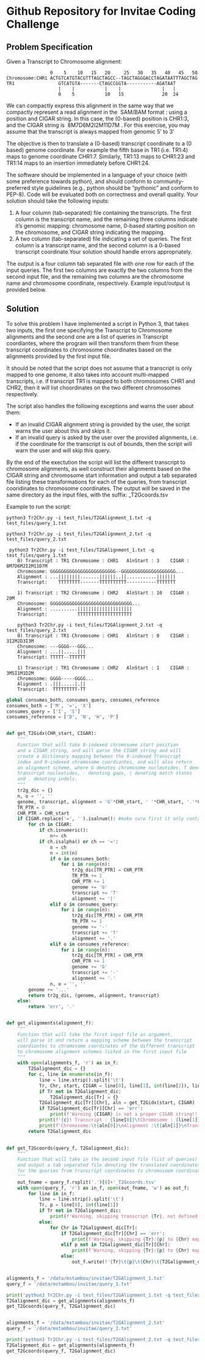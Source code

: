 # Github Repository for Invitae Coding Challenge

## Problem Specification

Given a Transcript to Chromosome alignment:

```
                0    5    10   15   20     25   30   35   40   45   50    
Chromosome:CHR1 ACTGTCATGTACGTTTAGCTAGCC--TAGCTAGGGACCTAGATAATTTAGCTAG
TR1                GTCATGTA-------CTAGCCGGTA-----------AGATAAT
                   |    |           |    |               |   |
                   0    5           10   15              20  24
```

We can compactly express this alignment in the same way that we compactly represent a read alignment in the ​ SAM/BAM format​ : using a position and CIGAR string. In this case, the (0-based) position is CHR1:3, and the CIGAR string is ​ 8M7D6M2I2M11D7M​ . For this exercise, you may assume that the transcript is always mapped from genomic 5’ to 3’


The objective is then to translate a (0-based) transcript coordinate to a (0 based) genome coordinate. For example the fifth base in TR1 (i.e. TR1:4) maps to genome coordinate CHR1:7. Similarly, TR1:13 maps to CHR1:23 and TR1:14 maps to an insertion immediately before CHR1:24. 

The software should be implemented in a language of your choice (with some preference towards python), and should conform to community-preferred style guidelines (e.g., python should be “pythonic” and conform to PEP-8). Code will be evaluated both on correctness and overall quality. Your solution should take the following inputs:
1. A four column (tab-separated) file containing the transcripts. The first column is the transcript name, and the remaining three columns indicate it’s genomic mapping: chromosome name, 0-based starting position on the chromosome, and CIGAR string indicating the mapping.
2. A two column (tab-separated) file indicating a set of queries. The first column is a transcript name, and the second column is a 0-based transcript coordinate.Your solution should handle errors appropriately. 

The output is a four column tab separated file with one row for each of the input queries. The first two columns are exactly the two columns from the second input file, and the remaining two columns are the chromosome name and chromosome coordinate, respectively. Example input/output is provided below.

## Solution

To solve this problem I have implemented a script in Python 3, that takes two inputs, the first one specifying the Transcript to Chromosome alignments and the second one are a list of queries in Transcript coordiantes, where the program will then transform them from these transcript coordinates to chromosome choordinates based on the alignments provided by the first input file.

It should be noted that the script does not assume that a transcript is only mapped to one genome, it also takes into account multi-mapped transcripts, i.e. if transcript TR1 is mapped to both chromosomes CHR1 and CHR2, then it will list choordinates on the two different chromosomes respectively. 

The script also handles the following exceptions and warns the user about them:
 * If an invalid CIGAR alignment string is provided by the user, the script warns the user about this and skips it.
 * If an invalid query is asked by the user over the provided alignments, i.e. if the coordinate for the transcript is out of bounds, then the script will warn the user and will skip this query.
 
 By the end of the exectution the script will list the different transcript to chromosome alignments, as well construct their alignments based on the CIGAR string and chromosome start information and output a tab separated file listing these transformations for each of the queries, from transcript cooridinates to chromosome coordinates. The output will be saved in the same directory as the input files, with the suffix: _T2Gcoords.tsv
 
 Example to run the script:
 
 ```python3
 python3 Tr2Chr.py -i test_files/T2GAlignment_1.txt -q test_files/query_1.txt
 
 python3 Tr2Chr.py -i test_files/T2GAlignment_2.txt -q test_files/query_2.txt
```


```python3
 python3 Tr2Chr.py -i test_files/T2GAlignment_1.txt -q test_files/query_1.txt
    0) Transcript : TR1	Chromosome : CHR1	AlnStart : 3	CIGAR : 8M7D6M2I2M11D7M
    Chromosome:	GGGGGGGGGGGGGGGGGGGGGGGG--GGGGGGGGGGGGGGGGGGGG...
    Alignment :	...||||||||.......||||||..||...........|||||||
    Transcript:	   TTTTTTTT-------TTTTTTTTTT-----------TTTTTTT
    
    1) Transcript : TR2	Chromosome : CHR2	AlnStart : 10	CIGAR : 20M
    Chromosome:	GGGGGGGGGGGGGGGGGGGGGGGGGGGGGG...
    Alignment :	..........||||||||||||||||||||
    Transcript:	          TTTTTTTTTTTTTTTTTTTT
    
    python3 Tr2Chr.py -i test_files/T2GAlignment_2.txt -q test_files/query_2.txt
    0) Transcript : TR1	Chromosome : CHR1	AlnStart : 0	CIGAR : 3I2M2D3I3M
    Chromosome:	---GGGG---GGG...
    Alignment :	...||.....|||
    Transcript:	TTTTT--TTTTTT
    
    1) Transcript : TR1	Chromosome : CHR2	AlnStart : 1	CIGAR : 3M5I1M1D2M
    Chromosome:	GGGG-----GGGG...
    Alignment :	.|||.....|.||
    Transcript:	 TTTTTTTTT-TT
```



```python
global consumes_both, consumes_query, consumes_reference
consumes_both = ['M', '=', 'X']
consumes_query = ['I', 'S']
consumes_reference = ['D', 'N', 'H', 'P']


def get_T2Gidx(CHR_start, CIGAR):
    """
    Function that will take 0-indexed chromosome start position
    and a CIGAR string, and will parse the CIGAR string and will
    create a dictionary mapping between the 0-indexed Transcript 
    index and 0-indexed chromosome coordiantes, and will also return
    an alignment scheme, where G denotes chromosome nucleotides, T deenotes
    transcript nucleotides, - denoting gaps, | denoting match states
    and . denoting indels.
    """
    tr2g_dic = {}
    n, o = '', ''
    genome, transcript, alignment = 'G'*CHR_start, ' '*CHR_start, '.'*CHR_start    
    TR_PTR = 0
    CHR_PTR = CHR_start
    if CIGAR.replace('=', '').isalnum(): #make sure first it only contains CIGAR defined operations
        for ch in CIGAR:
            if ch.isnumeric():
                n+= ch
            if ch.isalpha() or ch == '=':
                o = ch
                n = int(n)
                if o in consumes_both:
                    for i in range(n):
                        tr2g_dic[TR_PTR] = CHR_PTR
                        TR_PTR += 1
                        CHR_PTR += 1
                        genome += 'G'
                        transcript += 'T'
                        alignment += '|'
                elif o in consumes_query:
                    for i in range(n):
                        tr2g_dic[TR_PTR] = CHR_PTR
                        TR_PTR += 1
                        genome += '-'
                        transcript += 'T'
                        alignment += '.'
                elif o in consumes_reference:
                    for i in range(n):
                        tr2g_dic[TR_PTR] = CHR_PTR                    
                        CHR_PTR += 1
                        genome += 'G'
                        transcript += '-'
                        alignment += '.'
                n, o = '', ''
        genome += '...'
        return tr2g_dic, (genome, alignment, transcript)
    else:
        return 'err', '.'


def get_alignments(alignment_f):
    """
    Function that will take the first input file as argument, 
    will parse it and return a mapping scheme between the transcript
    coordiantes to chromosome coordinates of the different transcript 
    to chromosome alignment schemes listed in the first input file
    """
    with open(alignments_f, 'r') as in_f:
        T2Galignment_dic = {}
        for c, line in enumerate(in_f):
            line = line.strip().split('\t')
            Tr, Chr, start, CIGAR = line[0], line[1], int(line[2]), line[3]
            if Tr not in T2Galignment_dic:
                T2Galignment_dic[Tr] = {}
            T2Galignment_dic[Tr][Chr], aln = get_T2Gidx(start, CIGAR)
            if T2Galignment_dic[Tr][Chr] == 'err':
                print(f'Warning {CIGAR} is not a proper CIGAR string!!!')
            print(f'{c}) Transcript : {line[0]}\tChromosome : {line[1]}\tAlnStart : {line[2]}\tCIGAR : {line[3]}')            
            print(f'Chromosome:\t{aln[0]}\nAlignment :\t{aln[1]}\nTranscript:\t{aln[2]}\n')
        return T2Galignment_dic
        

def get_T2Gcoords(query_f, T2Galignment_dic):
    """
    Function that will take in the second input file (list of queries)
    and output a tab separated file denoting the translated coordinates
    for the queries from transcript coordinates to chromosoem coordinates
    """
    out_fname = query_f.rsplit('.')[0]+'_T2Gcoords.tsv'    
    with open(query_f, 'r') as in_f, open(out_fname, 'w') as out_f:
        for line in in_f:
            line = line.strip().split('\t')
            Tr, p = line[0], int(line[1])
            if Tr not in T2Galignment_dic:
                print(f'Warning, skipping transcript {Tr}, not defined in the alignment file')
            else:
                for Chr in T2Galignment_dic[Tr]:
                    if T2Galignment_dic[Tr][Chr] == 'err':
                        print(f'Warning, skipping {Tr}:{p} to {Chr} mapping, transcript {Tr} to Chromosome {Chr} alignment is not well defined!!!')
                    elif p not in T2Galignment_dic[Tr][Chr]:
                        print(f'Warning, skipping {Tr}:{p} to {Chr} mapping, coordinate {p} is not defined in transcript {Tr}')
                    else:
                        out_f.write(f'{Tr}\t{p}\t{Chr}\t{T2Galignment_dic[Tr][Chr][p]}\n')


alignments_f = '/data/mstambou/invitae/T2GAlignment_1.txt'
query_f = '/data/mstambou/invitae/query_1.txt'

print('python3 Tr2Chr.py -i test_files/T2GAlignment_1.txt -q test_files/query_1.txt')
T2Galignment_dic = get_alignments(alignments_f)
get_T2Gcoords(query_f, T2Galignment_dic)


alignments_f = '/data/mstambou/invitae/T2GAlignment_2.txt'
query_f = '/data/mstambou/invitae/query_2.txt'

print('python3 Tr2Chr.py -i test_files/T2GAlignment_2.txt -q test_files/query_2.txt')
T2Galignment_dic = get_alignments(alignments_f)
get_T2Gcoords(query_f, T2Galignment_dic)


```

   
    



```python

```

